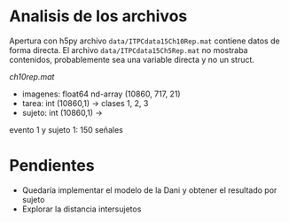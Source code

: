 # Analisis de los archivos

Apertura con h5py
archivo `data/ITPCdata15Ch10Rep.mat` contiene datos de forma directa.
El archivo `data/ITPCdata15Ch5Rep.mat` no mostraba contenidos, probablemente sea una variable directa y no un struct.


_ch10rep.mat_
* imagenes: float64 nd-array (10860, 717, 21)
* tarea: int (10860,1) -> clases 1, 2, 3
* sujeto:  int (10860,1) ->

evento 1 y sujeto 1: 150 señales

# Pendientes
* Quedaría implementar el modelo de la Dani y obtener el resultado por sujeto
* Explorar la distancia intersujetos


